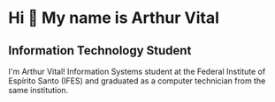 Hi 👋 My name is Arthur Vital
==========================

Information Technology Student
-----------------------------

I'm Arthur Vital! Information Systems student at the Federal Institute of Espírito Santo (IFES) and graduated as a computer technician from the same institution.
